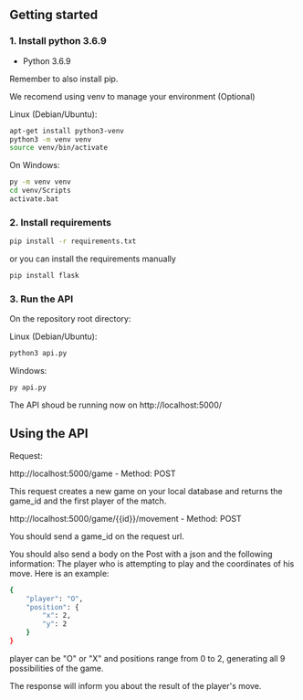 ## Getting started

### 1. Install python 3.6.9

- Python 3.6.9

Remember to also install pip.

We recomend using venv to manage your environment (Optional)

Linux (Debian/Ubuntu):
```bash
apt-get install python3-venv
python3 -m venv venv
source venv/bin/activate
```
On Windows:
```bash
py -m venv venv
cd venv/Scripts
activate.bat
```

### 2. Install requirements

```bash
pip install -r requirements.txt
```

or you can install the requirements manually

```bash
pip install flask
```

### 3. Run the API

On the repository root directory:

Linux (Debian/Ubuntu):
```bash
python3 api.py
```

Windows:
```bash
py api.py
```

The API shoud be running now on http://localhost:5000/

## Using the API

Request:

http://localhost:5000/game - Method: POST

This request creates a new game on your local database and returns the game_id and the first player of the match.

http://localhost:5000/game/{{id}}/movement - Method: POST

You should send a game_id on the request url.

You should also send a body on the Post with a json and the following information: The player who is attempting to play and the coordinates of his move. Here is an example:

```bash
{
    "player": "O",
    "position": {
        "x": 2,
        "y": 2
    }
}
```

player can be "O" or "X" and positions range from 0 to 2, generating all 9 possibilities of the game.

The response will inform you about the result of the player's move.
